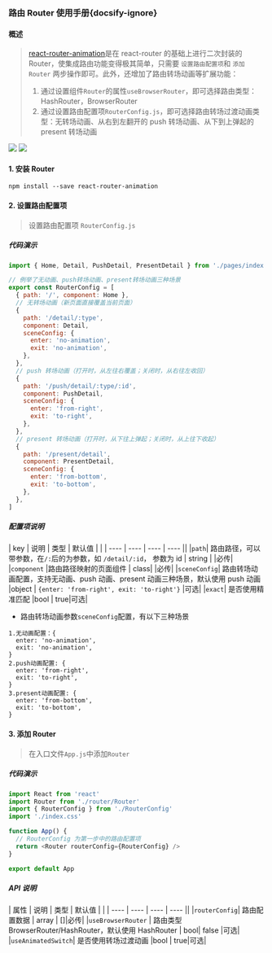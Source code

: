 ### 路由 Router 使用手册{docsify-ignore}

#### 概述

> [react-router-animation](https://github.com/JackXJR/react-router-animation)是在 react-router 的基础上进行二次封装的 Router，使集成路由功能变得极其简单，只需要 `设置路由配置项`和 `添加 Router` 两步操作即可。此外，还增加了路由转场动画等扩展功能：
>
> 1. 通过设置组件`Router`的属性`useBrowserRouter`，即可选择路由类型：HashRouter，BrowserRouter
> 2. 通过设置路由配置项`RouterConfig.js`，即可选择路由转场过渡动画类型：无转场动画、从右到左翻开的 push 转场动画、从下到上弹起的 present 转场动画

![](./resources/test.gif)
![](./resources/test.gif)

#### 1. 安装 Router

```
npm install --save react-router-animation
```

#### 2. 设置路由配置项

> 设置路由配置项 `RouterConfig.js`

##### 代码演示

```javascript
import { Home, Detail, PushDetail, PresentDetail } from './pages/index'

// 例举了无动画、push转场动画、present转场动画三种场景
export const RouterConfig = [
  { path: '/', component: Home },
  // 无转场动画（新页面直接覆盖当前页面）
  {
    path: '/detail/:type',
    component: Detail,
    sceneConfig: {
      enter: 'no-animation',
      exit: 'no-animation',
    },
  },
  // push 转场动画（打开时，从左往右覆盖；关闭时，从右往左收回）
  {
    path: '/push/detail/:type/:id',
    component: PushDetail,
    sceneConfig: {
      enter: 'from-right',
      exit: 'to-right',
    },
  },
  // present 转场动画（打开时，从下往上弹起；关闭时，从上往下收起）
  {
    path: '/present/detail',
    component: PresentDetail,
    sceneConfig: {
      enter: 'from-bottom',
      exit: 'to-bottom',
    },
  },
]
```

##### 配置项说明

| key | 说明 | 类型 | 默认值 | |
| ---- | ---- | ---- | ---- ||
|`path`| 路由路径，可以带参数，在`/:`后的为参数，如 `/detail/:id`， 参数为 id | string | |必传|
|`component` |路由路径映射的页面组件 | class| |必传|
|`sceneConfig`| 路由转场动画配置，支持无动画、push 动画、present 动画三种场景，默认使用 push 动画 |object | `{enter: 'from-right', exit: 'to-right'}` |可选|
|`exact`| 是否使用精准匹配 |bool | true|可选|

- 路由转场动画参数`sceneConfig`配置，有以下三种场景

```
1.无动画配置：{
  enter: 'no-animation',
  exit: 'no-animation',
}
2.push动画配置: {
  enter: 'from-right',
  exit: 'to-right',
}
3.present动画配置: {
  enter: 'from-bottom',
  exit: 'to-bottom',
}
```

#### 3. 添加 Router

> 在入口文件`App.js`中添加`Router`

##### 代码演示

```javascript
import React from 'react'
import Router from './router/Router'
import { RouterConfig } from './RouterConfig'
import './index.css'

function App() {
  // RouterConfig 为第一步中的路由配置项
  return <Router routerConfig={RouterConfig} />
}

export default App
```

##### API 说明

| 属性 | 说明 | 类型 | 默认值 | |
| ---- | ---- | ---- | ---- ||
|`routerConfig`| 路由配置数据 | array | []|必传|
|`useBrowserRouter` | 路由类型 BrowserRouter/HashRouter，默认使用 HashRouter | bool| false |可选|
|`useAnimatedSwitch`| 是否使用转场过渡动画 |bool | true|可选|
